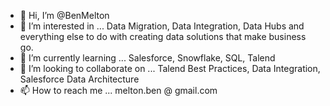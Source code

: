 - 👋 Hi, I’m @BenMelton
- 👀 I’m interested in ... Data Migration, Data Integration, Data Hubs and everything else to do with creating data solutions that make business go.
- 🌱 I’m currently learning ... Salesforce, Snowflake, SQL, Talend
- 💞️ I’m looking to collaborate on ... Talend Best Practices, Data Integration, Salesforce Data Architecture
- 📫 How to reach me ... melton.ben @ gmail.com

<!---
BenMelton/BenMelton is a ✨ special ✨ repository because its `README.md` (this file) appears on your GitHub profile.
You can click the Preview link to take a look at your changes.
--->
